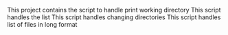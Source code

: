 This project contains the script to handle print working directory
This script handles the list
This script handles changing directories
This script handles list of files in long format

